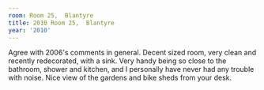```yaml
---
room: Room 25,  Blantyre
title: 2010 Room 25,  Blantyre
year: '2010'
---
```


Agree with 2006's comments in general. Decent sized room, very clean and recently redecorated, with a sink. Very handy being so close to the bathroom, shower and kitchen, and I personally have never had any trouble with noise. Nice view of the gardens and bike sheds from your desk.